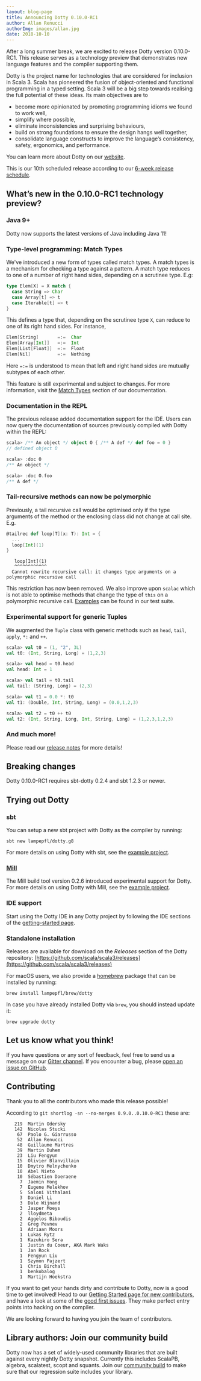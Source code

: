 ```yaml
---
layout: blog-page
title: Announcing Dotty 0.10.0-RC1
author: Allan Renucci
authorImg: images/allan.jpg
date: 2018-10-10
---
```


After a long summer break, we are excited to release Dotty version 0.10.0-RC1.
This release serves as a technology preview that demonstrates new language features and the
compiler supporting them.

Dotty is the project name for technologies that are considered for inclusion in Scala 3. Scala has
pioneered the fusion of object-oriented and functional programming in a typed setting. Scala 3 will
be a big step towards realising the full potential of these ideas. Its main objectives are to

- become more opinionated by promoting programming idioms we found to work well,
- simplify where possible,
- eliminate inconsistencies and surprising behaviours,
- build on strong foundations to ensure the design hangs well together,
- consolidate language constructs to improve the language’s consistency, safety, ergonomics, and
  performance.

You can learn more about Dotty on our [website](https://dotty.epfl.ch).

<!--more-->

This is our 10th scheduled release according to our
[6-week release schedule](https://dotty.epfl.ch/docs/usage/version-numbers.html).

## What’s new in the 0.10.0-RC1 technology preview?

### Java 9+

Dotty now supports the latest versions of Java including Java 11!

### Type-level programming: Match Types

We've introduced a new form of types called match types. A match types is a mechanism for checking a
type against a pattern. A match type reduces to one of a number of right hand sides, depending on a
scrutinee type. E.g:

```scala
type Elem[X] = X match {
  case String => Char
  case Array[t] => t
  case Iterable[t] => t
}
```

This defines a type that, depending on the scrutinee type `X`, can reduce to one of its right hand
sides. For instance,

```scala
Elem[String]       =:=  Char
Elem[Array[Int]]   =:=  Int
Elem[List[Float]]  =:=  Float
Elem[Nil]          =:=  Nothing
```

Here `=:=` is understood to mean that left and right hand sides are mutually subtypes of each other.

This feature is still experimental and subject to changes. For more information, visit the
[Match Types](https://dotty.epfl.ch/docs/reference/new-types/match-types.html) section of our documentation.

### Documentation in the REPL

The previous release added documentation support for the IDE. Users can now query the documentation
of sources previously compiled with Dotty within the REPL:

```scala
scala> /** An object */ object O { /** A def */ def foo = 0 }
// defined object O

scala> :doc O
/** An object */

scala> :doc O.foo
/** A def */
```

### Tail-recursive methods can now be polymorphic

Previously, a tail recursive call would be optimised only if the type arguments of the method
or the enclosing class did not change at call site. E.g.

```scala
@tailrec def loop[T](x: T): Int = {
  ...
  loop[Int](1)
}
```

```shell
   loop[Int](1)
   ^^^^^^^^^^^^
  Cannot rewrite recursive call: it changes type arguments on a polymorphic recursive call
```

This restriction has now been removed. We also  improve upon `scalac` which is not able to optimise
methods that change the type of `this` on a polymorphic recursive call.
[Examples](https://github.com/scala/scala3/blob/7a45a4a386d33180e5b7b21aa74271a77cce4707/tests/neg-tailcall/tailrec.scala#L43-L44)
can be found in our test suite.

### Experimental support for generic Tuples

We augmented the `Tuple` class with generic methods such as `head`, `tail`, `apply`, `*:` and `++`.

```scala
scala> val t0 = (1, "2", 3L)
val t0: (Int, String, Long) = (1,2,3)

scala> val head = t0.head
val head: Int = 1

scala> val tail = t0.tail
val tail: (String, Long) = (2,3)

scala> val t1 = 0.0 *: t0
val t1: (Double, Int, String, Long) = (0.0,1,2,3)

scala> val t2 = t0 ++ t0
val t2: (Int, String, Long, Int, String, Long) = (1,2,3,1,2,3)
```

### And much more!

Please read our [release notes](https://github.com/scala/scala3/releases/tag/0.10.0-RC1)
for more details!

## Breaking changes

Dotty 0.10.0-RC1 requires sbt-dotty 0.2.4 and sbt 1.2.3 or newer.

## Trying out Dotty

### sbt

You can setup a new sbt project with Dotty as the compiler by running:

```shell
sbt new lampepfl/dotty.g8
```

For more details on using Dotty with sbt, see the
[example project](https://github.com/lampepfl/dotty-example-project).

### [Mill](http://www.lihaoyi.com/mill/)

The Mill build tool version 0.2.6 introduced experimental support for Dotty. For more details on
using Dotty with Mill, see the
[example project](https://github.com/lampepfl/dotty-example-project/tree/mill).

### IDE support

Start using the Dotty IDE in any Dotty project by following
the IDE sections of the [getting-started page](https://docs.scala-lang.org/scala3/getting-started.html).

### Standalone installation

Releases are available for download on the _Releases_
section of the Dotty repository:
[https://github.com/scala/scala3/releases](https://github.com/scala/scala3/releases)

For macOS users, we also provide a [homebrew](https://brew.sh/) package that can be installed by
running:

```shell
brew install lampepfl/brew/dotty
```

In case you have already installed Dotty via `brew`, you should instead update it:

```shell
brew upgrade dotty
```

## Let us know what you think!

If you have questions or any sort of feedback, feel free to send us a message on our
[Gitter channel](https://gitter.im/lampepfl/dotty). If you encounter a bug, please
[open an issue on GitHub](https://github.com/scala/scala3/issues/new).

## Contributing

Thank you to all the contributors who made this release possible!

According to `git shortlog -sn --no-merges 0.9.0..0.10.0-RC1` these are:

```
   219  Martin Odersky
   142  Nicolas Stucki
    67  Paolo G. Giarrusso
    52  Allan Renucci
    48  Guillaume Martres
    39  Martin Duhem
    23  Liu Fengyun
    15  Olivier Blanvillain
    10  Dmytro Melnychenko
    10  Abel Nieto
    10  Sébastien Doeraene
     7  Jaemin Hong
     7  Eugene Melekhov
     5  Saloni Vithalani
     3  Daniel Li
     3  Dale Wijnand
     3  Jasper Moeys
     2  lloydmeta
     2  Aggelos Biboudis
     2  Greg Pevnev
     1  Adriaan Moors
     1  Lukas Rytz
     1  Kazuhiro Sera
     1  Justin du Coeur, AKA Mark Waks
     1  Jan Rock
     1  Fengyun Liu
     1  Szymon Pajzert
     1  Chris Birchall
     1  benkobalog
     1  Martijn Hoekstra
```

If you want to get your hands dirty and contribute to Dotty, now is a good time to get involved!
Head to our [Getting Started page for new contributors](https://dotty.epfl.ch/docs/contributing/getting-started.html),
and have a look at some of the [good first issues](https://github.com/scala/scala3/issues?q=is%3Aissue+is%3Aopen+label%3Aexp%3Anovice).
They make perfect entry points into hacking on the compiler.

We are looking forward to having you join the team of contributors.

## Library authors: Join our community build

Dotty now has a set of widely-used community libraries that are built against every nightly Dotty
snapshot. Currently this includes ScalaPB, algebra, scalatest, scopt and squants.
Join our [community build](https://github.com/lampepfl/dotty-community-build)
to make sure that our regression suite includes your library.

[Scastie]: https://scastie.scala-lang.org/?target=dotty

[@odersky]: https://github.com/odersky
[@DarkDimius]: https://github.com/DarkDimius
[@smarter]: https://github.com/smarter
[@felixmulder]: https://github.com/felixmulder
[@nicolasstucki]: https://github.com/nicolasstucki
[@liufengyun]: https://github.com/liufengyun
[@OlivierBlanvillain]: https://github.com/OlivierBlanvillain
[@biboudis]: https://github.com/biboudis
[@allanrenucci]: https://github.com/allanrenucci
[@Blaisorblade]: https://github.com/Blaisorblade
[@Duhemm]: https://github.com/Duhemm
